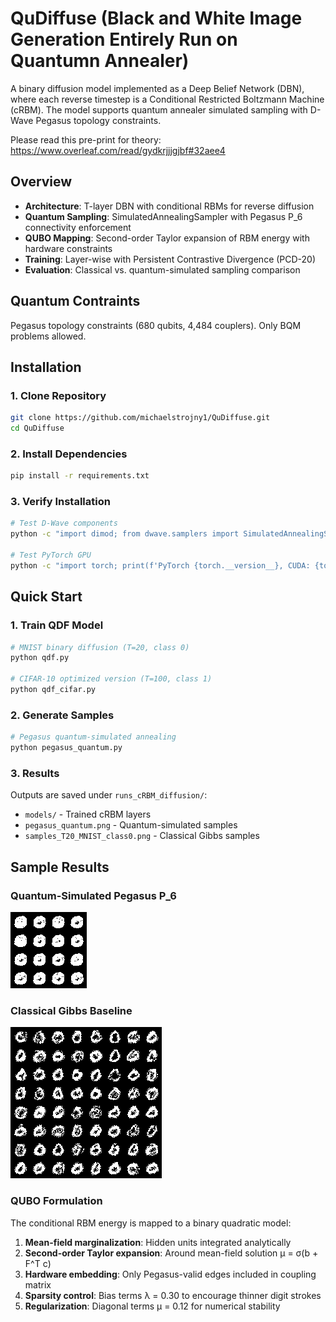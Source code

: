 # QuDiffuse (Black and White Image Generation Entirely Run on Quantumn Annealer)

A binary diffusion model implemented as a Deep Belief Network (DBN), where each reverse timestep is a Conditional Restricted Boltzmann Machine (cRBM). The model supports quantum annealer simulated sampling with D-Wave Pegasus topology constraints.

Please read this pre-print for theory: https://www.overleaf.com/read/gydkrjjjgjbf#32aee4

## Overview

- **Architecture**: T-layer DBN with conditional RBMs for reverse diffusion
- **Quantum Sampling**: SimulatedAnnealingSampler with Pegasus P_6 connectivity enforcement
- **QUBO Mapping**: Second-order Taylor expansion of RBM energy with hardware constraints
- **Training**: Layer-wise with Persistent Contrastive Divergence (PCD-20)
- **Evaluation**: Classical vs. quantum-simulated sampling comparison

## Quantum Contraints

Pegasus topology constraints (680 qubits, 4,484 couplers). Only BQM problems allowed.


## Installation

### 1. Clone Repository
```bash
git clone https://github.com/michaelstrojny1/QuDiffuse.git
cd QuDiffuse
```

### 2. Install Dependencies
```bash
pip install -r requirements.txt
```

### 3. Verify Installation
```bash
# Test D-Wave components
python -c "import dimod; from dwave.samplers import SimulatedAnnealingSampler; import dwave_networkx as dnx; print('D-Wave Ocean SDK ready')"

# Test PyTorch GPU
python -c "import torch; print(f'PyTorch {torch.__version__}, CUDA: {torch.cuda.is_available()}')"
```

## Quick Start

### 1. Train QDF Model
```bash
# MNIST binary diffusion (T=20, class 0)
python qdf.py

# CIFAR-10 optimized version (T=100, class 1)
python qdf_cifar.py
```

### 2. Generate Samples
```bash
# Pegasus quantum-simulated annealing
python pegasus_quantum.py
```

### 3. Results
Outputs are saved under `runs_cRBM_diffusion/`:
- `models/` - Trained cRBM layers
- `pegasus_quantum.png` - Quantum-simulated samples
- `samples_T20_MNIST_class0.png` - Classical Gibbs samples

## Sample Results

### Quantum-Simulated Pegasus P_6
![Pegasus Quantum Samples](docs/samples/pegasus_quantum.png)

### Classical Gibbs Baseline  
![Classical Samples](docs/samples/samples_T20_MNIST_class0.png)

### QUBO Formulation

The conditional RBM energy is mapped to a binary quadratic model:

1. **Mean-field marginalization**: Hidden units integrated analytically
2. **Second-order Taylor expansion**: Around mean-field solution μ = σ(b + F^T c)
3. **Hardware embedding**: Only Pegasus-valid edges included in coupling matrix
4. **Sparsity control**: Bias terms λ = 0.30 to encourage thinner digit strokes
5. **Regularization**: Diagonal terms μ = 0.12 for numerical stability
